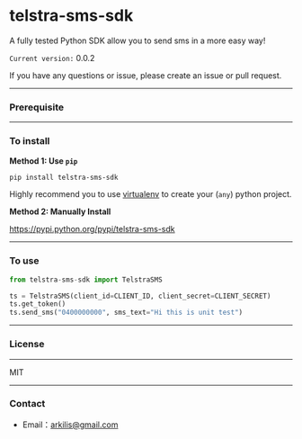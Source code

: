 # telstra-sms-sdk

 A fully tested Python SDK allow you to send sms in a more easy way! 

`Current version:` 0.0.2


If you have any questions or issue, please create an issue or pull request.

--- 
### Prerequisite 



----
### To install

__Method 1: Use `pip`__
```bash
pip install telstra-sms-sdk
```

Highly recommend you to use [virtualenv](https://virtualenv.pypa.io/en/stable/) to create your (`any`) python project.

__Method 2: Manually Install__

https://pypi.python.org/pypi/telstra-sms-sdk

----
### To use
```python
from telstra-sms-sdk import TelstraSMS

ts = TelstraSMS(client_id=CLIENT_ID, client_secret=CLIENT_SECRET)
ts.get_token()
ts.send_sms("0400000000", sms_text="Hi this is unit test")
```

----
### License
----
MIT 

----
### Contact
- Email：<arkilis@gmail.com>

